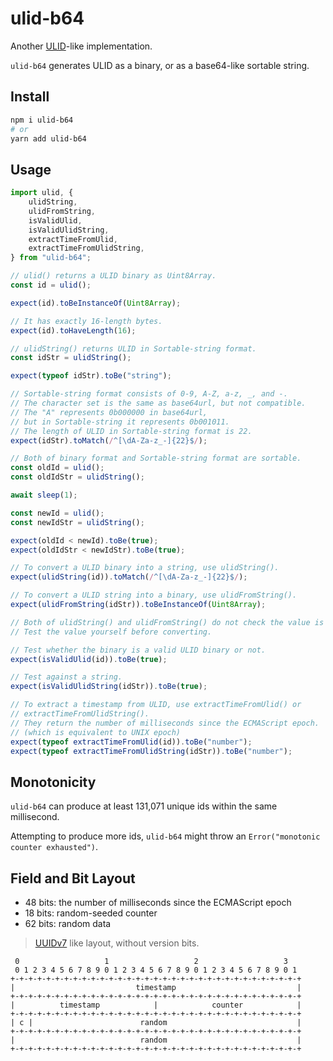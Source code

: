 # ulid-b64

Another [ULID](https://github.com/ulid/spec)-like implementation.

`ulid-b64` generates ULID as a binary, or as a base64-like sortable string.

## Install

```sh
npm i ulid-b64
# or
yarn add ulid-b64
```

## Usage

```ts
import ulid, {
    ulidString,
    ulidFromString,
    isValidUlid,
    isValidUlidString,
    extractTimeFromUlid,
    extractTimeFromUlidString,
} from "ulid-b64";

// ulid() returns a ULID binary as Uint8Array.
const id = ulid();

expect(id).toBeInstanceOf(Uint8Array);

// It has exactly 16-length bytes.
expect(id).toHaveLength(16);

// ulidString() returns ULID in Sortable-string format.
const idStr = ulidString();

expect(typeof idStr).toBe("string");

// Sortable-string format consists of 0-9, A-Z, a-z, _, and -.
// The character set is the same as base64url, but not compatible.
// The "A" represents 0b000000 in base64url,
// but in Sortable-string it represents 0b001011.
// The length of ULID in Sortable-string format is 22.
expect(idStr).toMatch(/^[\dA-Za-z_-]{22}$/);

// Both of binary format and Sortable-string format are sortable.
const oldId = ulid();
const oldIdStr = ulidString();

await sleep(1);

const newId = ulid();
const newIdStr = ulidString();

expect(oldId < newId).toBe(true);
expect(oldIdStr < newIdStr).toBe(true);

// To convert a ULID binary into a string, use ulidString().
expect(ulidString(id)).toMatch(/^[\dA-Za-z_-]{22}$/);

// To convert a ULID string into a binary, use ulidFromString().
expect(ulidFromString(idStr)).toBeInstanceOf(Uint8Array);

// Both of ulidString() and ulidFromString() do not check the value is valid or not.
// Test the value yourself before converting.

// Test whether the binary is a valid ULID binary or not.
expect(isValidUlid(id)).toBe(true);

// Test against a string.
expect(isValidUlidString(idStr)).toBe(true);

// To extract a timestamp from ULID, use extractTimeFromUlid() or
// extractTimeFromUlidString().
// They return the number of milliseconds since the ECMAScript epoch.
// (which is equivalent to UNIX epoch)
expect(typeof extractTimeFromUlid(id)).toBe("number");
expect(typeof extractTimeFromUlidString(idStr)).toBe("number");
```

## Monotonicity

`ulid-b64` can produce at least 131,071 unique ids within the same millisecond.

Attempting to produce more ids, `ulid-b64` might throw
an `Error("monotonic counter exhausted")`.

## Field and Bit Layout

-   48 bits: the number of milliseconds since the ECMAScript epoch
-   18 bits: random-seeded counter
-   62 bits: random data

> [UUIDv7](https://www.ietf.org/id/draft-peabody-dispatch-new-uuid-format-03.html#name-uuid-version-7)
> like layout, without version bits.

```
 0                   1                   2                   3
 0 1 2 3 4 5 6 7 8 9 0 1 2 3 4 5 6 7 8 9 0 1 2 3 4 5 6 7 8 9 0 1
+-+-+-+-+-+-+-+-+-+-+-+-+-+-+-+-+-+-+-+-+-+-+-+-+-+-+-+-+-+-+-+-+
|                           timestamp                           |
+-+-+-+-+-+-+-+-+-+-+-+-+-+-+-+-+-+-+-+-+-+-+-+-+-+-+-+-+-+-+-+-+
|          timestamp            |            counter            |
+-+-+-+-+-+-+-+-+-+-+-+-+-+-+-+-+-+-+-+-+-+-+-+-+-+-+-+-+-+-+-+-+
| c |                        random                             |
+-+-+-+-+-+-+-+-+-+-+-+-+-+-+-+-+-+-+-+-+-+-+-+-+-+-+-+-+-+-+-+-+
|                            random                             |
+-+-+-+-+-+-+-+-+-+-+-+-+-+-+-+-+-+-+-+-+-+-+-+-+-+-+-+-+-+-+-+-+
```
